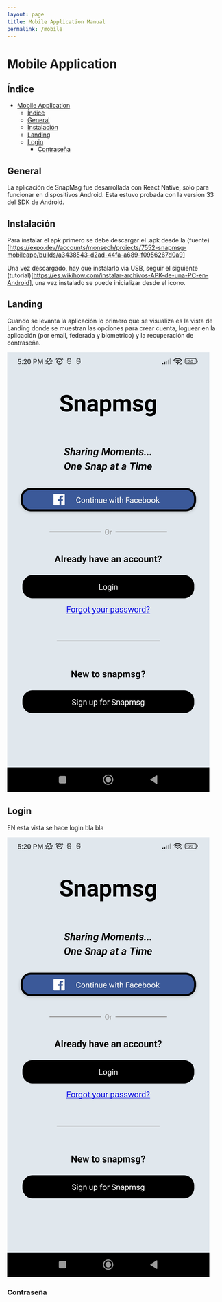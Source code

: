 ```yaml
---
layout: page
title: Mobile Application Manual
permalink: /mobile
---
```


# Mobile Application

## Índice
- [Mobile Application](#mobile-application)
  - [Índice](#índice)
  - [General](#general)
  - [Instalación](#instalación)
  - [Landing](#landing)
  - [Login](#login)
    - [Contraseña](#contraseña)


## General

La aplicación de SnapMsg fue desarrollada con React Native, solo para funcionar en dispositivos Android. Esta estuvo probada con la version 33 del SDK de Android.

## Instalación

Para instalar el apk primero se debe descargar el .apk desde la (fuente)[https://expo.dev//accounts/monsech/projects/7552-snapmsg-mobileapp/builds/a3438543-d2ad-44fa-a689-f0956267d0a9]

Una vez descargado, hay que instalarlo via USB, seguir el siguiente (tutorial)[https://es.wikihow.com/instalar-archivos-APK-de-una-PC-en-Android], una vez instalado se puede inicializar desde el icono.

## Landing

Cuando se levanta la aplicación lo primero que se visualiza es la vista de Landing donde se muestran las opciones para crear cuenta, loguear en la aplicación (por email, federada y biometrico) y la recuperación de contraseña.

<img src="./docs/assets/images/mobile/landing.jpg" size="450">

## Login

EN esta vista se hace login bla bla

<img src="./docs/assets/images/mobile/landing.jpg" size="450">


### Contraseña


